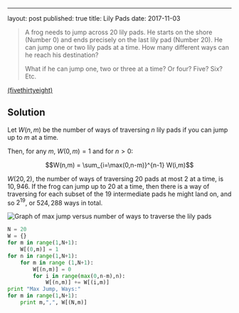 ---
layout: post
published: true
title: Lily Pads
date: 2017-11-03

>A frog needs to jump across 20 lily pads. He starts on the shore (Number 0) and ends precisely on the last lily pad (Number 20). He can jump one or two lily pads at a time. How many different ways can he reach his destination?
>
>What if he can jump one, two or three at a time? Or four? Five? Six? Etc.

<!--more-->

[(fivethirtyeight)](https://fivethirtyeight.com/features/can-you-pick-up-sticks-can-you-help-a-frogger-out/)

## Solution

Let $W(n,m)$ be the number of ways of traversing $n$ lily pads if you can jump up to $m$ at a time.

Then, for any $m$, $W(0,m) = 1$ and for $n>0$:

$$W(n,m) = \sum_{i=\max(0,n-m)}^{n-1} W(i,m)$$

$W(20,2)$, the number of ways of traversing $20$ pads at most $2$ at a time, is $10,946$. If the frog can jump up to $20$ at a time, then there is a way of traversing for each subset of the $19$ intermediate pads he might land on, and so $2^{19}$, or $524,288$ ways in total. 

![Graph of max jump versus number of ways to traverse the lily pads](/img/LilyPads.png)

```python
N = 20
W = {}
for m in range(1,N+1):
	W[(0,m)] = 1
for n in range(1,N+1):
	for m in range (1,N+1):
		W[(n,m)] = 0
		for i in range(max(0,n-m),n):
			W[(n,m)] += W[(i,m)]
print "Max Jump, Ways:"
for m in range(1,N+1):	
	print m,",", W[(N,m)]
```

<br>
